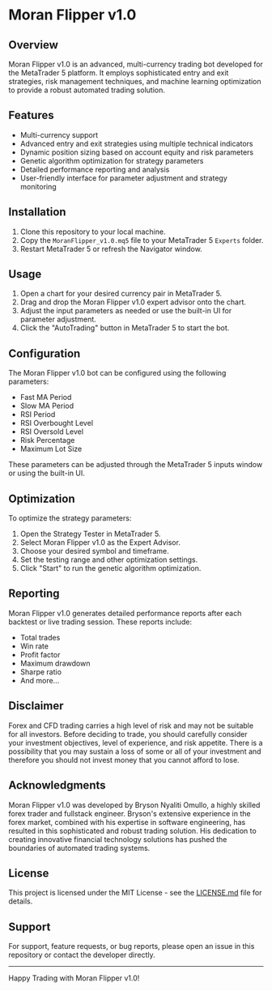 # Moran Flipper v1.0

## Overview
Moran Flipper v1.0 is an advanced, multi-currency trading bot developed for the MetaTrader 5 platform. It employs sophisticated entry and exit strategies, risk management techniques, and machine learning optimization to provide a robust automated trading solution.

## Features
- Multi-currency support
- Advanced entry and exit strategies using multiple technical indicators
- Dynamic position sizing based on account equity and risk parameters
- Genetic algorithm optimization for strategy parameters
- Detailed performance reporting and analysis
- User-friendly interface for parameter adjustment and strategy monitoring

## Installation
1. Clone this repository to your local machine.
2. Copy the `MoranFlipper_v1.0.mq5` file to your MetaTrader 5 `Experts` folder.
3. Restart MetaTrader 5 or refresh the Navigator window.

## Usage
1. Open a chart for your desired currency pair in MetaTrader 5.
2. Drag and drop the Moran Flipper v1.0 expert advisor onto the chart.
3. Adjust the input parameters as needed or use the built-in UI for parameter adjustment.
4. Click the "AutoTrading" button in MetaTrader 5 to start the bot.

## Configuration
The Moran Flipper v1.0 bot can be configured using the following parameters:
- Fast MA Period
- Slow MA Period
- RSI Period
- RSI Overbought Level
- RSI Oversold Level
- Risk Percentage
- Maximum Lot Size

These parameters can be adjusted through the MetaTrader 5 inputs window or using the built-in UI.

## Optimization
To optimize the strategy parameters:
1. Open the Strategy Tester in MetaTrader 5.
2. Select Moran Flipper v1.0 as the Expert Advisor.
3. Choose your desired symbol and timeframe.
4. Set the testing range and other optimization settings.
5. Click "Start" to run the genetic algorithm optimization.

## Reporting
Moran Flipper v1.0 generates detailed performance reports after each backtest or live trading session. These reports include:
- Total trades
- Win rate
- Profit factor
- Maximum drawdown
- Sharpe ratio
- And more...

## Disclaimer
Forex and CFD trading carries a high level of risk and may not be suitable for all investors. Before deciding to trade, you should carefully consider your investment objectives, level of experience, and risk appetite. There is a possibility that you may sustain a loss of some or all of your investment and therefore you should not invest money that you cannot afford to lose.

## Acknowledgments
Moran Flipper v1.0 was developed by Bryson Nyaliti Omullo, a highly skilled forex trader and fullstack engineer. Bryson's extensive experience in the forex market, combined with his expertise in software engineering, has resulted in this sophisticated and robust trading solution. His dedication to creating innovative financial technology solutions has pushed the boundaries of automated trading systems.

## License
This project is licensed under the MIT License - see the [LICENSE.md](LICENSE.md) file for details.

## Support
For support, feature requests, or bug reports, please open an issue in this repository or contact the developer directly.

---

Happy Trading with Moran Flipper v1.0!
